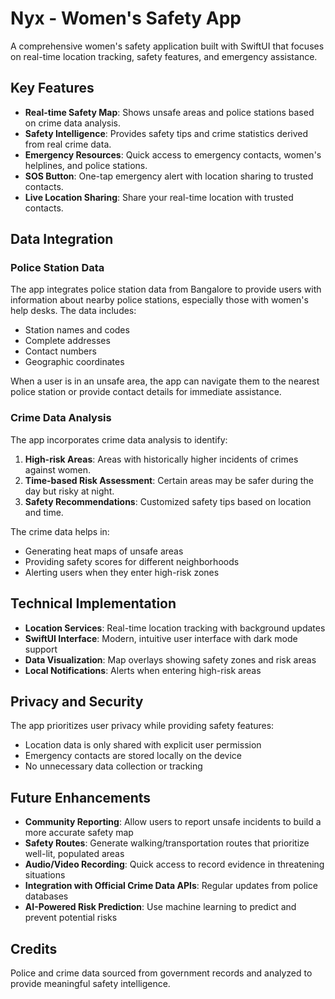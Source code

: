 # Nyx - Women's Safety App

A comprehensive women's safety application built with SwiftUI that focuses on real-time location tracking, safety features, and emergency assistance.

## Key Features

- **Real-time Safety Map**: Shows unsafe areas and police stations based on crime data analysis.
- **Safety Intelligence**: Provides safety tips and crime statistics derived from real crime data.
- **Emergency Resources**: Quick access to emergency contacts, women's helplines, and police stations.
- **SOS Button**: One-tap emergency alert with location sharing to trusted contacts.
- **Live Location Sharing**: Share your real-time location with trusted contacts.

## Data Integration

### Police Station Data
The app integrates police station data from Bangalore to provide users with information about nearby police stations, especially those with women's help desks. The data includes:

- Station names and codes
- Complete addresses
- Contact numbers
- Geographic coordinates

When a user is in an unsafe area, the app can navigate them to the nearest police station or provide contact details for immediate assistance.

### Crime Data Analysis
The app incorporates crime data analysis to identify:

1. **High-risk Areas**: Areas with historically higher incidents of crimes against women.
2. **Time-based Risk Assessment**: Certain areas may be safer during the day but risky at night.
3. **Safety Recommendations**: Customized safety tips based on location and time.

The crime data helps in:
- Generating heat maps of unsafe areas
- Providing safety scores for different neighborhoods
- Alerting users when they enter high-risk zones

## Technical Implementation

- **Location Services**: Real-time location tracking with background updates
- **SwiftUI Interface**: Modern, intuitive user interface with dark mode support
- **Data Visualization**: Map overlays showing safety zones and risk areas
- **Local Notifications**: Alerts when entering high-risk areas

## Privacy and Security

The app prioritizes user privacy while providing safety features:
- Location data is only shared with explicit user permission
- Emergency contacts are stored locally on the device
- No unnecessary data collection or tracking

## Future Enhancements

- **Community Reporting**: Allow users to report unsafe incidents to build a more accurate safety map
- **Safety Routes**: Generate walking/transportation routes that prioritize well-lit, populated areas
- **Audio/Video Recording**: Quick access to record evidence in threatening situations
- **Integration with Official Crime Data APIs**: Regular updates from police databases
- **AI-Powered Risk Prediction**: Use machine learning to predict and prevent potential risks

## Credits

Police and crime data sourced from government records and analyzed to provide meaningful safety intelligence. 